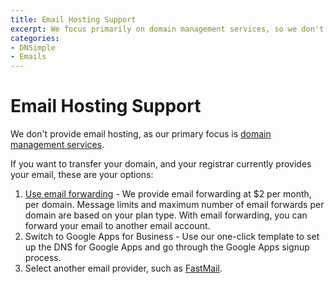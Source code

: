 ```yaml
---
title: Email Hosting Support
excerpt: We focus primarily on domain management services, so we don't provide email hosting. 
categories:
- DNSimple
- Emails
---
```


# Email Hosting Support

We don't provide email hosting, as our primary focus is [domain management services](/articles/dnsimple-services).

If you want to transfer your domain, and your registrar currently provides your email, these are your options:

1. [Use email forwarding](/articles/email-forwarding) - We provide email forwarding at $2 per month, per domain. Message limits and maximum number of email forwards per domain are based on your plan type. With email forwarding, you can forward your email to another email account.
1. Switch to Google Apps for Business - Use our one-click template to set up the DNS for Google Apps and go through the Google Apps signup process.
1. Select another email provider, such as [FastMail](https://www.fastmail.fm/).
